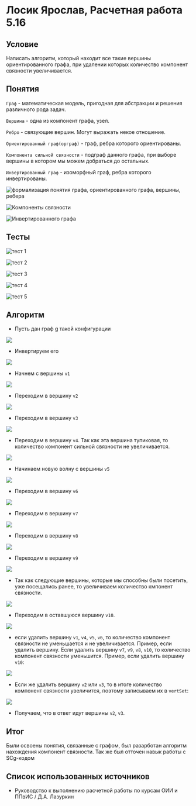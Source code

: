 # Лосик Ярослав, Расчетная работа 5.16

## Условие

Написать алгоритм, который находит все такие вершины ориентированного графа, при удалении которых количество компонент связности увеличивается.

## Понятия

`Граф` - математическая модель, пригодная для абстракции и решения различного рода задач.

`Вершина` - одна из компонент графа, узел.

`Ребро` - связующие вершин. Могут выражать некое отношение.

`Ориентированный граф(орграф)` - граф, ребра которого ориентированы.

`Компонента сильной связности` - подграф данного графа, при выборе вершины в котором мы можем добраться до остальных.

`Инвертированный граф` - изоморфный граф, ребра которого инвертированы.

![формализация понятия графа, ориентированного графа, вершины, ребера](https://github.com/iis-32170x/RPIIS/blob/%D0%9B%D0%BE%D1%81%D0%B8%D0%BA_%D0%AF/sem2/rr/%D0%A1%D0%BD%D0%B8%D0%BC%D0%BE%D0%BA%20%D1%8D%D0%BA%D1%80%D0%B0%D0%BD%D0%B0%20%D0%BE%D1%82%202024-05-28%2022-59-08.png)

![Компоненты связности](https://github.com/iis-32170x/RPIIS/blob/%D0%9B%D0%BE%D1%81%D0%B8%D0%BA_%D0%AF/sem2/rr/%D0%A1%D0%BD%D0%B8%D0%BC%D0%BE%D0%BA%20%D1%8D%D0%BA%D1%80%D0%B0%D0%BD%D0%B0%20%D0%BE%D1%82%202024-05-28%2023-21-54.png)

![Инвертированного графа](https://github.com/iis-32170x/RPIIS/blob/%D0%9B%D0%BE%D1%81%D0%B8%D0%BA_%D0%AF/sem2/rr/%D0%A1%D0%BD%D0%B8%D0%BC%D0%BE%D0%BA%20%D1%8D%D0%BA%D1%80%D0%B0%D0%BD%D0%B0%20%D0%BE%D1%82%202024-05-28%2022-58-54.png)

## Тесты

![тест 1](https://github.com/iis-32170x/RPIIS/blob/%D0%9B%D0%BE%D1%81%D0%B8%D0%BA_%D0%AF/sem2/rr/%D1%82%D0%B5%D1%81%D1%821.gwf)

![тест 2](https://github.com/iis-32170x/RPIIS/blob/%D0%9B%D0%BE%D1%81%D0%B8%D0%BA_%D0%AF/sem2/rr/%D1%82%D0%B5%D1%81%D1%822.gwf)

![тест 3](https://github.com/iis-32170x/RPIIS/blob/%D0%9B%D0%BE%D1%81%D0%B8%D0%BA_%D0%AF/sem2/rr/%D1%82%D0%B5%D1%81%D1%823.gwf)

![тест 4](https://github.com/iis-32170x/RPIIS/blob/%D0%9B%D0%BE%D1%81%D0%B8%D0%BA_%D0%AF/sem2/rr/%D1%82%D0%B5%D1%81%D1%824.gwf)

![тест 5](https://github.com/iis-32170x/RPIIS/blob/%D0%9B%D0%BE%D1%81%D0%B8%D0%BA_%D0%AF/sem2/rr/%D1%82%D0%B5%D1%81%D1%825.gwf)

## Алгоритм

- Пусть дан граф g такой конфигурации

![](https://github.com/iis-32170x/RPIIS/blob/%D0%9B%D0%BE%D1%81%D0%B8%D0%BA_%D0%AF/sem2/rr/dfs_gwf.bmp)

- Инвертируем его

![](https://github.com/iis-32170x/RPIIS/blob/%D0%9B%D0%BE%D1%81%D0%B8%D0%BA_%D0%AF/sem2/rr/dfs3_gwf.bmp)

- Начнем с вершины `v1`

![](https://github.com/iis-32170x/RPIIS/blob/%D0%9B%D0%BE%D1%81%D0%B8%D0%BA_%D0%AF/sem2/rr/dfs4_gwf.bmp)

- Переходим в вершину `v2`

![](https://github.com/iis-32170x/RPIIS/blob/%D0%9B%D0%BE%D1%81%D0%B8%D0%BA_%D0%AF/sem2/rr/dfs7gwf.bmp)

- Переходим в вершину `v3`

![](https://github.com/iis-32170x/RPIIS/blob/%D0%9B%D0%BE%D1%81%D0%B8%D0%BA_%D0%AF/sem2/rr/dfs9_gwf.bmp)

- Переходим в вершину `v4`. Так как эта вершина тупиковая, то количество компонент сильной связности не увеличивается.

![](https://github.com/iis-32170x/RPIIS/blob/%D0%9B%D0%BE%D1%81%D0%B8%D0%BA_%D0%AF/sem2/rr/dfs10gwf.bmp)

- Начинаем новую волну с вершины `v5`

![](https://github.com/iis-32170x/RPIIS/blob/%D0%9B%D0%BE%D1%81%D0%B8%D0%BA_%D0%AF/sem2/rr/dfs11gwf.bmp)

- Переходим в вершину `v6`

![](https://github.com/iis-32170x/RPIIS/blob/%D0%9B%D0%BE%D1%81%D0%B8%D0%BA_%D0%AF/sem2/rr/dfs12_gwf.bmp)

- Переходим в вершину `v7`

![](https://github.com/iis-32170x/RPIIS/blob/%D0%9B%D0%BE%D1%81%D0%B8%D0%BA_%D0%AF/sem2/rr/dfs14_gwf.bmp)

- Переходим в вершину `v8`

![](https://github.com/iis-32170x/RPIIS/blob/%D0%9B%D0%BE%D1%81%D0%B8%D0%BA_%D0%AF/sem2/rr/dfs16_gwf.bmp)

- Переходим в вершину `v9`

![](https://github.com/iis-32170x/RPIIS/blob/%D0%9B%D0%BE%D1%81%D0%B8%D0%BA_%D0%AF/sem2/rr/dfs17_gwf.bmp)

- Так как следующие вершины, которые мы способны были посетить, уже посещались ранее, то увеличиваем количество кмпонент связности.

![](https://github.com/iis-32170x/RPIIS/blob/%D0%9B%D0%BE%D1%81%D0%B8%D0%BA_%D0%AF/sem2/rr/dfs18_gwf.bmp)

- Переходим в оставшуюся вершину `v10`.

![](https://github.com/iis-32170x/RPIIS/blob/%D0%9B%D0%BE%D1%81%D0%B8%D0%BA_%D0%AF/sem2/rr/dfs19_gwf.bmp)

- если удалить вершину `v1`, `v4`, `v5`, `v6`, то количество компонент связности не уменьшается и не увеличивается. Пример, если удалить вершину. Если удалить вершину `v7`, `v9`, `v8`, `v10`, то количество компонент связности уменьшится. Пример, если удалить вершину `v10`:

![](https://github.com/iis-32170x/RPIIS/blob/%D0%9B%D0%BE%D1%81%D0%B8%D0%BA_%D0%AF/sem2/rr/dfs19_1gwf.bmp)

- Если же удалить вершину `v2` или `v3`, то в итоге количество компонент связности увеличится, поэтому записываем их в `vertSet`:

![](https://github.com/iis-32170x/RPIIS/blob/%D0%9B%D0%BE%D1%81%D0%B8%D0%BA_%D0%AF/sem2/rr/dfs19_gwf%20%E2%80%94%20%D0%BA%D0%BE%D0%BF%D0%B8%D1%8F.bmp)

- Получаем, что в ответ идут вершины `v2`, `v3`.

## Итог

Были освоены понятия, связанные с графом, был разарботан алгоритм нахождения компонент связности. Так же был отточен навык работы с SCg-кодом

## Список использованных источников

- Руководство к выполнению расчетной работы по курсам ОИИ и ППвИС / Д.А. Лазуркин
